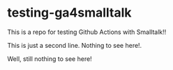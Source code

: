 # testing-ga4smalltalk

This is a repo for testing Github Actions with Smalltalk!!

This is just a second line. Nothing to see here!.

Well, still nothing to see here!
